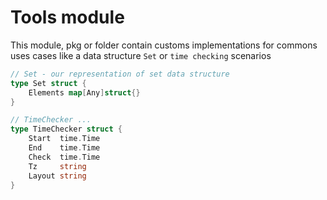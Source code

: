 # Tools module

This module, pkg or folder contain customs implementations for commons uses cases like a data structure `Set` or `time checking` scenarios 


```go
// Set - our representation of set data structure
type Set struct {
    Elements map[Any]struct{}
}

// TimeChecker ...
type TimeChecker struct {
    Start  time.Time
    End    time.Time
    Check  time.Time
    Tz     string
    Layout string
}
```